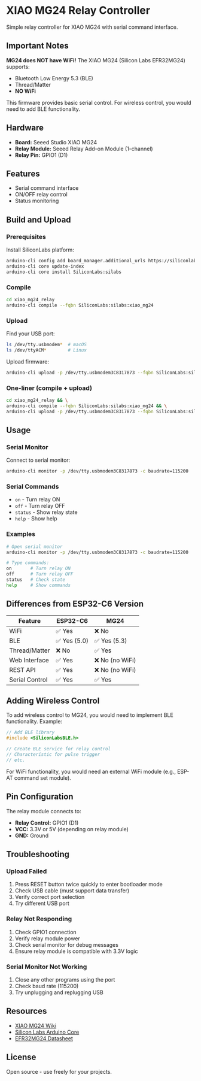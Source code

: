# XIAO MG24 Relay Controller

Simple relay controller for XIAO MG24 with serial command interface.

## Important Notes

**MG24 does NOT have WiFi!** The XIAO MG24 (Silicon Labs EFR32MG24) supports:
- Bluetooth Low Energy 5.3 (BLE)
- Thread/Matter
- **NO WiFi**

This firmware provides basic serial control. For wireless control, you would need to add BLE functionality.

## Hardware

- **Board:** Seeed Studio XIAO MG24
- **Relay Module:** Seeed Relay Add-on Module (1-channel)
- **Relay Pin:** GPIO1 (D1)

## Features

- Serial command interface
- ON/OFF relay control
- Status monitoring

## Build and Upload

### Prerequisites

Install SiliconLabs platform:

```bash
arduino-cli config add board_manager.additional_urls https://siliconlabs.github.io/arduino/package_arduinosilabs_index.json
arduino-cli core update-index
arduino-cli core install SiliconLabs:silabs
```

### Compile

```bash
cd xiao_mg24_relay
arduino-cli compile --fqbn SiliconLabs:silabs:xiao_mg24
```

### Upload

Find your USB port:

```bash
ls /dev/tty.usbmodem*  # macOS
ls /dev/ttyACM*        # Linux
```

Upload firmware:

```bash
arduino-cli upload -p /dev/tty.usbmodem3C8317873 --fqbn SiliconLabs:silabs:xiao_mg24
```

### One-liner (compile + upload)

```bash
cd xiao_mg24_relay && \
arduino-cli compile --fqbn SiliconLabs:silabs:xiao_mg24 && \
arduino-cli upload -p /dev/tty.usbmodem3C8317873 --fqbn SiliconLabs:silabs:xiao_mg24
```

## Usage

### Serial Monitor

Connect to serial monitor:

```bash
arduino-cli monitor -p /dev/tty.usbmodem3C8317873 -c baudrate=115200
```

### Serial Commands

- `on` - Turn relay ON
- `off` - Turn relay OFF
- `status` - Show relay state
- `help` - Show help

### Examples

```bash
# Open serial monitor
arduino-cli monitor -p /dev/tty.usbmodem3C8317873 -c baudrate=115200

# Type commands:
on       # Turn relay ON
off      # Turn relay OFF
status   # Check state
help     # Show commands
```

## Differences from ESP32-C6 Version

| Feature | ESP32-C6 | MG24 |
|---------|----------|------|
| WiFi | ✅ Yes | ❌ No |
| BLE | ✅ Yes (5.0) | ✅ Yes (5.3) |
| Thread/Matter | ❌ No | ✅ Yes |
| Web Interface | ✅ Yes | ❌ No (no WiFi) |
| REST API | ✅ Yes | ❌ No (no WiFi) |
| Serial Control | ✅ Yes | ✅ Yes |

## Adding Wireless Control

To add wireless control to MG24, you would need to implement BLE functionality. Example:

```cpp
// Add BLE library
#include <SiliconLabsBLE.h>

// Create BLE service for relay control
// Characteristic for pulse trigger
// etc.
```

For WiFi functionality, you would need an external WiFi module (e.g., ESP-AT command set module).

## Pin Configuration

The relay module connects to:
- **Relay Control:** GPIO1 (D1)
- **VCC:** 3.3V or 5V (depending on relay module)
- **GND:** Ground

## Troubleshooting

### Upload Failed

1. Press RESET button twice quickly to enter bootloader mode
2. Check USB cable (must support data transfer)
3. Verify correct port selection
4. Try different USB port

### Relay Not Responding

1. Check GPIO1 connection
2. Verify relay module power
3. Check serial monitor for debug messages
4. Ensure relay module is compatible with 3.3V logic

### Serial Monitor Not Working

1. Close any other programs using the port
2. Check baud rate (115200)
3. Try unplugging and replugging USB

## Resources

- [XIAO MG24 Wiki](https://wiki.seeedstudio.com/xiao_mg24_getting_started/)
- [Silicon Labs Arduino Core](https://github.com/SiliconLabs/arduino)
- [EFR32MG24 Datasheet](https://www.silabs.com/wireless/zigbee/efr32mg24-series-2-socs)

## License

Open source - use freely for your projects.
